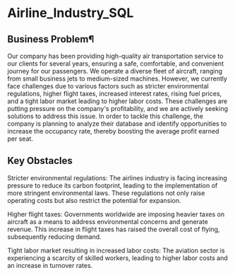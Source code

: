 # Airline_Industry_SQL

## Business Problem¶
Our company has been providing high-quality air transportation service to our clients for several years, ensuring a safe, comfortable, and convenient journey for our passengers. We operate a diverse fleet of aircraft, ranging from small business jets to medium-sized machines. However, we currently face challenges due to various factors such as stricter environmental regulations, higher flight taxes, increased interest rates, rising fuel prices, and a tight labor market leading to higher labor costs. These challenges are putting pressure on the company's profitability, and we are actively seeking solutions to address this issue. In order to tackle this challenge, the company is planning to analyze their database and identify opportunities to increase the occupancy rate, thereby boosting the average profit earned per seat.

## Key Obstacles
Stricter environmental regulations: The airlines industry is facing increasing pressure to reduce its carbon footprint, leading to the implementation of more stringent environmental laws. These regulations not only raise operating costs but also restrict the potential for expansion.

Higher flight taxes: Governments worldwide are imposing heavier taxes on aircraft as a means to address environmental concerns and generate revenue. This increase in flight taxes has raised the overall cost of flying, subsequently reducing demand.

Tight labor market resulting in increased labor costs: The aviation sector is experiencing a scarcity of skilled workers, leading to higher labor costs and an increase in turnover rates.
